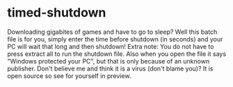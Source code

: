 # timed-shutdown
Downloading gigabites of games and have to go to sleep? Well this batch file is for you, simply enter the time before shutdown (in seconds) and your PC will wait that long and then shutdown!
Extra note: You do not have to press extract all to run the shutdown file. Also when you open the file it says "Windows protected your PC", but that is only because of an unknown publisher. Don't believe me and think it is a virus (don't blame you)? It is open source so see for yourself in preview.
